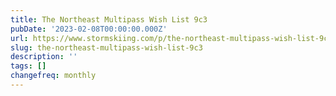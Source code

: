 ```yaml
---
title: The Northeast Multipass Wish List 9c3
pubDate: '2023-02-08T00:00:00.000Z'
url: https://www.stormskiing.com/p/the-northeast-multipass-wish-list-9c3
slug: the-northeast-multipass-wish-list-9c3
description: ''
tags: []
changefreq: monthly
---
```


<!-- Add post content below -->
